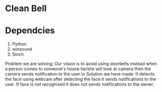 # Clean Bell

# Dependcies
1. Python 
2. winsound
3. Sinch 


Problem we are solving: 
Our vision is to avoid using doorbells instead when a person comes to someone's house he/she will look at camera then the camera sends notification to the user.\n
Solution we have made:
It detects the face using webcam after detecting the face it sends notifications to the user. If face is not recognised it does not sends notifications to the owner.

